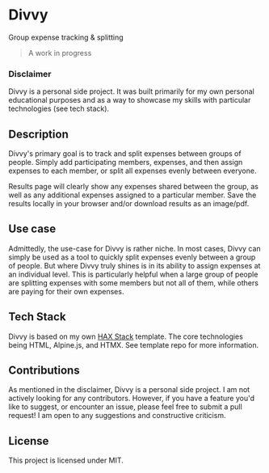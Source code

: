 # Divvy

Group expense tracking & splitting

> A work in progress

### Disclaimer 

Divvy is a personal side project. It was built primarily for my own personal educational purposes and as a
way to showcase my skills with particular technologies (see tech stack).

## Description

Divvy's primary goal is to track and split expenses between groups of people. Simply add participating
members, expenses, and then assign expenses to each member, or split all expenses evenly between everyone.

Results page will clearly show any expenses shared between the group, as well as any additional expenses assigned
to a particular member. Save the results locally in your browser and/or download results as an image/pdf.

## Use case

Admittedly, the use-case for Divvy is rather niche. In most cases, Divvy can simply be used as a tool
to quickly split expenses evenly between a group of people. But where Divvy truly shines is in its ability
to assign expenses at an individual level. This is particularly helpful when a large group of people are splitting
expenses with some members but not all of them, while others are paying for their own expenses.

## Tech Stack

Divvy is based on my own [HAX Stack](https://github.com/carlosrrdev/hax-stack-template.git) template. The core
technologies being HTML, Alpine.js, and HTMX. See template repo for more information.

## Contributions

As mentioned in the disclaimer, Divvy is a personal side project. I am not actively looking for any contributors.
However, if you have a feature you'd like to suggest, or encounter an issue, please feel free to submit a pull request!
I am open to any suggestions and constructive criticism.

## License

This project is licensed under MIT.